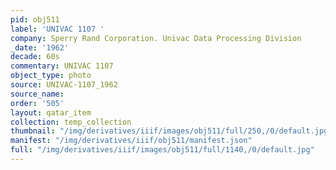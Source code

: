 ```yaml
---
pid: obj511
label: 'UNIVAC 1107 '
company: Sperry Rand Corporation. Univac Data Processing Division
_date: '1962'
decade: 60s
commentary: UNIVAC 1107
object_type: photo
source: UNIVAC-1107_1962
source_name: 
order: '505'
layout: qatar_item
collection: temp_collection
thumbnail: "/img/derivatives/iiif/images/obj511/full/250,/0/default.jpg"
manifest: "/img/derivatives/iiif/obj511/manifest.json"
full: "/img/derivatives/iiif/images/obj511/full/1140,/0/default.jpg"
---
```

